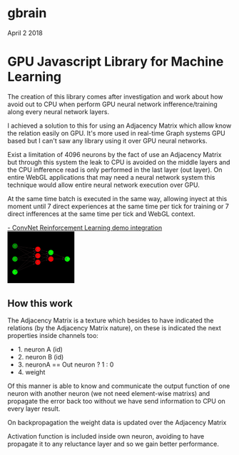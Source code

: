 gbrain
============
April 2 2018
<h1>GPU Javascript Library for Machine Learning</h1>

<p>The creation of this library comes after investigation and work about how avoid out to CPU when perform GPU neural network infference/training along every neural network layers.</p>
<p>I achieved a solution to this for using an Adjacency Matrix which allow know the relation easily on GPU. It's more used in real-time Graph systems GPU based but I can't saw any library using it over GPU neural networks.</p>
<p>Exist a limitation of 4096 neurons by the fact of use an Adjacency Matrix but through this system the leak to CPU is avoided on the middle layers and the CPU infference read is only performed in the last layer (out layer). On entire WebGL applications that may need a neural network system this technique would allow entire neural network execution over GPU.</p>   
<p>At the same time batch is executed in the same way, allowing inyect at this moment until 7 direct experiences at the same time per tick for training or 7 direct infferences at the same time per tick and WebGL context.</p>
<p>
<a href="http://stormcolour.appspot.com/gbrain/demos/gbrain-reinforcement-learning/">- ConvNet Reinforcement Learning demo integration</a><br />
<a href="http://stormcolour.appspot.com/gbrain/demos/gbrain-reinforcement-learning/"><img src="demos/graph-neuronal-network/capture.jpg" style="width:150px"/></a> 
</p>
<h2>How this work</h2>
<p>The <a hef="https://en.wikipedia.org/wiki/Adjacency_matrix">Adjacency Matrix</a> is a texture which besides to have indicated the relations (by the Adjacency Matrix nature), on these is indicated the next properties inside channels too:</p>
    <ul>
    <li>1. neuron A (id)</li>
    <li>2. neuron B (id)</li>
    <li>3. neuronA == Out neuron ? 1 : 0</li>
    <li>4. weight</li>
    </ul>
<p>Of this manner is able to know and communicate the output function of one neuron with another neuron (we not need element-wise matrixs) and propagate the error back too without we have send information to CPU on every layer result.</p>
<p>On backpropagation the weight data is updated over the Adjacency Matrix</p>
<p>Activation function is included inside own neuron, avoiding to have propagate it to any reluctance layer and so we gain better performance.</p>
